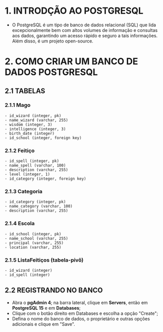 # 1. INTRODÇÃO AO POSTGRESQL
- O PostgreSQL é um tipo de banco de dados relacional (SQL) que lida excepcionalmente bem com altos volumes de informação e consultas aos dados, garantindo um acesso rápido e seguro a tais informações. Além disso, é um projeto open-source.

# 2. COMO CRIAR UM BANCO DE DADOS POSTGRESQL
## 2.1 TABELAS
### 2.1.1 Mago
	- id_wizard (integer, pk)
	- name_wizard (varchar, 255)
	- wisdom (integer, 3)
	- intelligence (integer, 3)
	- birth_date (integer)
	- id_school (integer, foreign key)
	
### 2.1.2 Feitiço
	- id_spell (integer, pk)
	- name_spell (varchar, 100)
	- description (varchar, 255)
	- level (integer, 1)
	- id_category (integer, foreign key)
	
### 2.1.3 Categoria
	- id_category (integer, pk)
	- name_category (varchar, 100)
	- description (varchar, 255)

### 2.1.4 Escola
	- id_school (integer, pk)
	- name_school (varchar, 255)
	- principal (varchar, 255)
	- location (varchar, 255)

### 2.1.5 ListaFeitiços (tabela-pivô)
	- id_wizard (integer)
	- id_spell (integer)

## 2.2 REGISTRANDO NO BANCO

- Abra o __pgAdmin 4__; na barra lateral, clique em __Servers__, então em __PostgreSQL 15__ e em __Databases__;
- Clique com o botão direito em Databases e escolha a opção "Create";
- Defina o nome do banco de dados, o proprietário e outras opções adicionais e clique em "Save".

